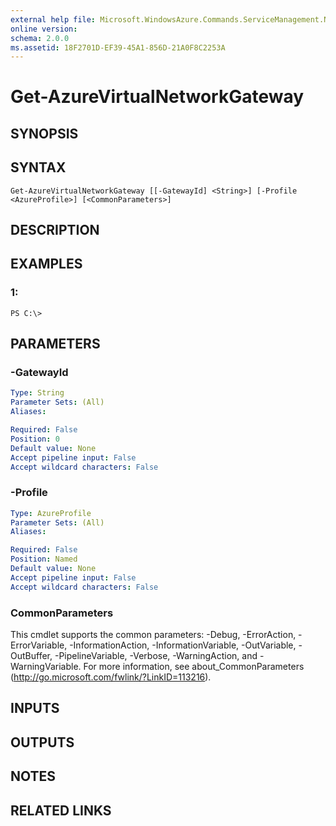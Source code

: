 ```yaml
---
external help file: Microsoft.WindowsAzure.Commands.ServiceManagement.Network.dll-Help.xml
online version: 
schema: 2.0.0
ms.assetid: 18F2701D-EF39-45A1-856D-21A0F8C2253A
---
```


# Get-AzureVirtualNetworkGateway

## SYNOPSIS

## SYNTAX

```
Get-AzureVirtualNetworkGateway [[-GatewayId] <String>] [-Profile <AzureProfile>] [<CommonParameters>]
```

## DESCRIPTION

## EXAMPLES

### 1:
```
PS C:\>
```

## PARAMETERS

### -GatewayId
```yaml
Type: String
Parameter Sets: (All)
Aliases: 

Required: False
Position: 0
Default value: None
Accept pipeline input: False
Accept wildcard characters: False
```

### -Profile
```yaml
Type: AzureProfile
Parameter Sets: (All)
Aliases: 

Required: False
Position: Named
Default value: None
Accept pipeline input: False
Accept wildcard characters: False
```

### CommonParameters
This cmdlet supports the common parameters: -Debug, -ErrorAction, -ErrorVariable, -InformationAction, -InformationVariable, -OutVariable, -OutBuffer, -PipelineVariable, -Verbose, -WarningAction, and -WarningVariable. For more information, see about_CommonParameters (http://go.microsoft.com/fwlink/?LinkID=113216).

## INPUTS

## OUTPUTS

## NOTES

## RELATED LINKS


